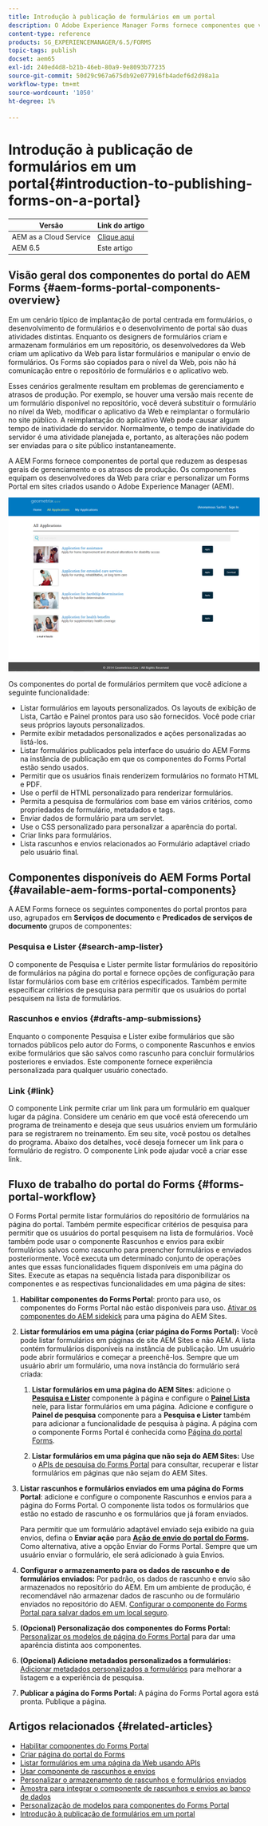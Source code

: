 ```yaml
---
title: Introdução à publicação de formulários em um portal
description: O Adobe Experience Manager Forms fornece componentes que você pode usar para criar seu portal do Forms. Este artigo apresenta os componentes disponíveis do Forms Portal.
content-type: reference
products: SG_EXPERIENCEMANAGER/6.5/FORMS
topic-tags: publish
docset: aem65
exl-id: 240ed4d8-b21b-46eb-80a9-9e8093b77235
source-git-commit: 50d29c967a675db92e077916fb4adef6d2d98a1a
workflow-type: tm+mt
source-wordcount: '1050'
ht-degree: 1%

---
```


# Introdução à publicação de formulários em um portal{#introduction-to-publishing-forms-on-a-portal}

| Versão | Link do artigo |
| -------- | ---------------------------- |
| AEM as a Cloud Service | [Clique aqui](https://experienceleague.adobe.com/docs/experience-manager-cloud-service/content/forms/adaptive-forms-authoring/authoring-adaptive-forms-foundation-components/configure-forms-portal.html) |
| AEM 6.5 | Este artigo |


## Visão geral dos componentes do portal do AEM Forms {#aem-forms-portal-components-overview}

Em um cenário típico de implantação de portal centrada em formulários, o desenvolvimento de formulários e o desenvolvimento de portal são duas atividades distintas. Enquanto os designers de formulários criam e armazenam formulários em um repositório, os desenvolvedores da Web criam um aplicativo da Web para listar formulários e manipular o envio de formulários. Os Forms são copiados para o nível da Web, pois não há comunicação entre o repositório de formulários e o aplicativo web.

Esses cenários geralmente resultam em problemas de gerenciamento e atrasos de produção. Por exemplo, se houver uma versão mais recente de um formulário disponível no repositório, você deverá substituir o formulário no nível da Web, modificar o aplicativo da Web e reimplantar o formulário no site público. A reimplantação do aplicativo Web pode causar algum tempo de inatividade do servidor. Normalmente, o tempo de inatividade do servidor é uma atividade planejada e, portanto, as alterações não podem ser enviadas para o site público instantaneamente.

A AEM Forms fornece componentes de portal que reduzem as despesas gerais de gerenciamento e os atrasos de produção. Os componentes equipam os desenvolvedores da Web para criar e personalizar um Forms Portal em sites criados usando o Adobe Experience Manager (AEM).

![Portal do AEM Forms](assets/aem-forms-portal.png)

Os componentes do portal de formulários permitem que você adicione a seguinte funcionalidade:

* Listar formulários em layouts personalizados. Os layouts de exibição de Lista, Cartão e Painel prontos para uso são fornecidos. Você pode criar seus próprios layouts personalizados.
* Permite exibir metadados personalizados e ações personalizadas ao listá-los.
* Listar formulários publicados pela interface do usuário do AEM Forms na instância de publicação em que os componentes do Forms Portal estão sendo usados.
* Permitir que os usuários finais renderizem formulários no formato HTML e PDF.
* Use o perfil de HTML personalizado para renderizar formulários.
* Permita a pesquisa de formulários com base em vários critérios, como propriedades de formulário, metadados e tags.
* Enviar dados de formulário para um servlet.
* Use o CSS personalizado para personalizar a aparência do portal.
* Criar links para formulários.
* Lista rascunhos e envios relacionados ao Formulário adaptável criado pelo usuário final.

## Componentes disponíveis do AEM Forms Portal {#available-aem-forms-portal-components}

A AEM Forms fornece os seguintes componentes do portal prontos para uso, agrupados em **Serviços de documento** e **Predicados de serviços de documento** grupos de componentes:

### Pesquisa e Lister {#search-amp-lister}

O componente de Pesquisa e Lister permite listar formulários do repositório de formulários na página do portal e fornece opções de configuração para listar formulários com base em critérios especificados. Também permite especificar critérios de pesquisa para permitir que os usuários do portal pesquisem na lista de formulários.

### Rascunhos e envios {#drafts-amp-submissions}

Enquanto o componente Pesquisa e Lister exibe formulários que são tornados públicos pelo autor do Forms, o componente Rascunhos e envios exibe formulários que são salvos como rascunho para concluir formulários posteriores e enviados. Este componente fornece experiência personalizada para qualquer usuário conectado.

### Link {#link}

O componente Link permite criar um link para um formulário em qualquer lugar da página. Considere um cenário em que você está oferecendo um programa de treinamento e deseja que seus usuários enviem um formulário para se registrarem no treinamento. Em seu site, você postou os detalhes do programa. Abaixo dos detalhes, você deseja fornecer um link para o formulário de registro. O componente Link pode ajudar você a criar esse link.

## Fluxo de trabalho do portal do Forms {#forms-portal-workflow}

O Forms Portal permite listar formulários do repositório de formulários na página do portal. Também permite especificar critérios de pesquisa para permitir que os usuários do portal pesquisem na lista de formulários. Você também pode usar o componente Rascunhos e envios para exibir formulários salvos como rascunho para preencher formulários e enviados posteriormente. Você executa um determinado conjunto de operações antes que essas funcionalidades fiquem disponíveis em uma página do Sites. Execute as etapas na sequência listada para disponibilizar os componentes e as respectivas funcionalidades em uma página de sites:

1. **Habilitar componentes do Forms Portal**: pronto para uso, os componentes do Forms Portal não estão disponíveis para uso. [Ativar os componentes do AEM sidekick](/help/forms/using/enabling-forms-portal-components.md) para uma página do AEM Sites.
1. **Listar formulários em uma página (criar página do Forms Portal):** Você pode listar formulários em páginas de site AEM Sites e não AEM. A lista contém formulários disponíveis na instância de publicação. Um usuário pode abrir formulários e começar a preenchê-los. Sempre que um usuário abrir um formulário, uma nova instância do formulário será criada:

   1. **Listar formulários em uma página do AEM Sites**: adicione o **[Pesquisa e Lister](../../forms/using/creating-form-portal-page.md)** componente à página e configure o **[Painel Lista](../../forms/using/creating-form-portal-page.md#p-list-pane-p)** nele, para listar formulários em uma página. Adicione e configure o **Painel de pesquisa** componente para a **Pesquisa e Lister** também para adicionar a funcionalidade de pesquisa à página. A página com o componente Forms Portal é conhecida como [Página do portal Forms](../../forms/using/creating-form-portal-page.md).

   1. **Listar formulários em uma página que não seja do AEM Sites:** Use o [APIs de pesquisa do Forms Portal](/help/forms/using/listing-forms-webpage-using-apis.md) para consultar, recuperar e listar formulários em páginas que não sejam do AEM Sites.

1. **Listar rascunhos e formulários enviados em uma página do Forms Portal**: adicione e configure o componente Rascunhos e envios para a página do Forms Portal. O componente lista todos os formulários que estão no estado de rascunho e os formulários que já foram enviados.

   Para permitir que um formulário adaptável enviado seja exibido na guia envios, defina o **Enviar ação** para **[Ação de envio do portal do Forms](configuring-submit-actions.md).** Como alternativa, ative a opção Enviar do Forms Portal. Sempre que um usuário enviar o formulário, ele será adicionado à guia Envios.

1. **Configurar o armazenamento para os dados de rascunho e de formulários enviados:** Por padrão, os dados de rascunho e envio são armazenados no repositório do AEM. Em um ambiente de produção, é recomendável não armazenar dados de rascunho ou de formulário enviados no repositório do AEM. [Configurar o componente do Forms Portal para salvar dados em um local seguro](../../forms/using/draft-submission-component.md#customizing-the-storage).
1. **(Opcional) Personalização dos componentes do Forms Portal:** [Personalizar os modelos de página do Forms Portal](../../forms/using/customizing-templates-forms-portal-components.md) para dar uma aparência distinta aos componentes.
1. **(Opcional) Adicione metadados personalizados a formulários:** [Adicionar metadados personalizados a formulários](../../forms/using/customizing-templates-forms-portal-components.md) para melhorar a listagem e a experiência de pesquisa.
1. **Publicar a página do Forms Portal:** A página do Forms Portal agora está pronta. Publique a página.

## Artigos relacionados {#related-articles}

* [Habilitar componentes do Forms Portal](/help/forms/using/enabling-forms-portal-components.md)
* [Criar página do portal do Forms](../../forms/using/creating-form-portal-page.md)
* [Listar formulários em uma página da Web usando APIs](/help/forms/using/listing-forms-webpage-using-apis.md)
* [Usar componente de rascunhos e envios](../../forms/using/draft-submission-component.md)
* [Personalizar o armazenamento de rascunhos e formulários enviados](../../forms/using/draft-submission-component.md#customizing-the-storage)
* [Amostra para integrar o componente de rascunhos e envios ao banco de dados](integrate-draft-submission-database.md)
* [Personalização de modelos para componentes do Forms Portal](../../forms/using/customizing-templates-forms-portal-components.md)
* [Introdução à publicação de formulários em um portal](../../forms/using/introduction-publishing-forms.md)
